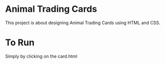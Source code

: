 # Animal Trading Cards
This project is about designing Animal Trading Cards using HTML and CSS. 
# To Run
Simply by clicking on the card.html
